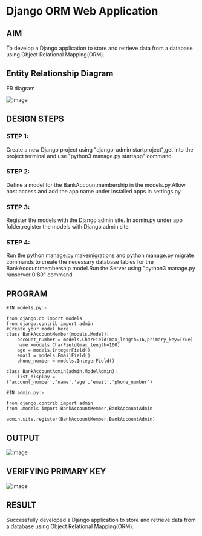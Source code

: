 # Django ORM Web Application

## AIM

To develop a Django application to store and retrieve data from a database using Object Relational Mapping(ORM).


## Entity Relationship Diagram


ER diagram 

![image](https://user-images.githubusercontent.com/114944059/234748866-2706d29d-503a-43ce-a2db-b075ed4c1e34.png)


## DESIGN STEPS

### STEP 1:

Create a new Django project using "django-admin startproject",get into the project terminal and use "python3 manage.py startapp" command.

### STEP 2:

Define a model for the BankAccountmembership in the models.py.Allow host access and add the app name under installed apps in settings.py

### STEP 3:

Register the models with the Django admin site. In admin.py under app folder,register the models with Django admin site.

### STEP 4:

Run the python manage.py makemigrations and python manage.py migrate commands to create the necessary database tables for the BankAccountmembership model.Run the Server using "python3 manage.py runserver 0:80" command.

## PROGRAM

```
#IN models.py:-

from django.db import models
from django.contrib import admin
#Create your model here.
class BankAccountMember(models.Model):
    account_number = models.CharField(max_length=16,primary_key=True)
    name =models.CharField(max_length=100)
    age = models.IntegerField()
    email = models.EmailField()
    phone_number = models.IntegerField()

class BankAccountAdmin(admin.ModelAdmin):
    list_display = ('account_number','name','age','email','phone_number')

#IN admin.py:-

from django.contrib import admin
from .models import BankAccountMember,BankAccountAdmin

admin.site.register(BankAccountMember,BankAccountAdmin)

```

## OUTPUT

![image](https://user-images.githubusercontent.com/114944059/231499547-4785b136-724a-42e4-91c2-b7001344b028.png)

## VERIFYING PRIMARY KEY 

![image](https://user-images.githubusercontent.com/114944059/231503208-83ed0b66-f144-4a97-b4e0-66c76cc150c1.png)


## RESULT

Successfully developed a Django application to store and retrieve data from a database using Object Relational Mapping(ORM).
